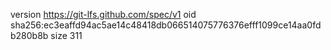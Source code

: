 version https://git-lfs.github.com/spec/v1
oid sha256:ec3eaffd94ac5ae14c48418db066514075776376efff1099ce14aa0fdb280b8b
size 311
